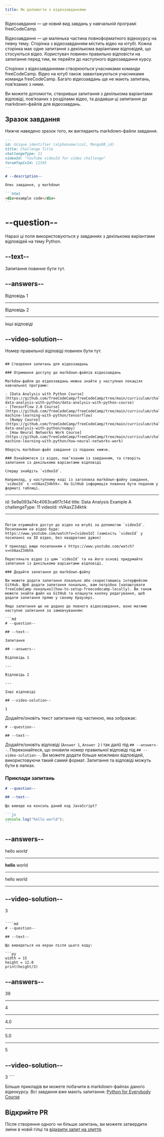 ```yaml
---
title: Як допомогти з відеозавданнями
---
```


Відеозавдання — це новий вид завдань у навчальній програмі freeCodeCamp.

Відеозавдання — це маленька частина повноформатного відеокурсу на певну тему. Сторінка з відеозавданням містить відео на ютубі. Кожна сторінка має одне запитання з декількома варіантами відповідей, що стосуються відео. Користувач повинен правильно відповісти на запитання перед тим, як перейти до наступного відеозавдання курсу.

Сторінки з відеозавданнями створюються учасниками команди freeCodeCamp. Відео на ютуб також завантажуються учасниками команди freeCodeCamp. Багато відеозавдань ще не мають запитань, пов’язаних з ними.

Ви можете допомогти, створивши запитання з декількома варіантами відповіді, повʼязаних з розділами відео, та додавши ці запитання до markdown-файлів для відеозавдань.

## Зразок завдання

Нижче наведено зразок того, як виглядають markdown-файли завдання.

````md
---
id: Unique identifier (alphanumerical, MongoDB_id)
title: Challenge Title
challengeType: 11
videoId: "YouTube videoId for video challenge"
forumTopicId: 12345
---

# --description--

Опис завдання, у markdown

```html
<div>example code</div>
```
````

# --question--

Наразі ці поля використовуються у завданнях з декількома варіантами відповідей на тему Python.

## --text--

Запитання повинне бути тут.

## --answers--

Відповідь 1

---

Відповідь 2

---

Інші відповіді

## --video-solution--

Номер правильної відповіді повинен бути тут.

```

## Створення запитань для відеозавдань

### Отримання доступу до markdown-файлів відеозавдань

Markdow-файли до відеозавдань можна знайти у наступних локаціях навчальної програми:

- [Data Analysis with Python Course](https://github.com/freeCodeCamp/freeCodeCamp/tree/main/curriculum/challenges/english/08-data-analysis-with-python/data-analysis-with-python-course)
- [TensorFlow 2.0 Course](https://github.com/freeCodeCamp/freeCodeCamp/tree/main/curriculum/challenges/english/11-machine-learning-with-python/tensorflow)
- [Numpy Course](https://github.com/freeCodeCamp/freeCodeCamp/tree/main/curriculum/challenges/english/08-data-analysis-with-python/numpy)
- [How Neural Networks Work Course](https://github.com/freeCodeCamp/freeCodeCamp/tree/main/curriculum/challenges/english/11-machine-learning-with-python/how-neural-networks-work)

Оберіть markdown-файл завдання із поданих нижче.

### Ознайомтеся із відео, пов’язаним із завданням, та створіть запитання із декількома варіантами відповіді

Спершу знайдіть `videoId`.

Наприклад, у наступному коді із заголовка markdown-файлу завдання, `videoId` є «nVAaxZ34khk». На GitHub інформація повинна бути поданою у форматі таблиці.

```

---

id: 5e9a093a74c4063ca6f7c14d
title: Data Analysis Example A challengeType: 11
videoId: nVAaxZ34khk

---

````

Потім отримайте доступ до відео на ютубі за допомогою `videoId`. Посиланням на відео буде:
https://www.youtube.com/watch?v=[videoId] (замініть `videoId` у посиланні на ID відео, без квадратних дужок)

У прикладі вище посиланням є https://www.youtube.com/watch?v=nVAaxZ34khk

Перегляньте відео із цим `videoId` та на його основі придумайте запитання із декількома варіантами відповіді.

### Додайте запитання до markdown-файлу

Ви можете додати запитання локально або скориставшись інтерфейсом GitHub. Щоб додати запитання локально, вам потрібно [налаштувати freeCodeCamp локально](how-to-setup-freecodecamp-locally). Ви також можете знайти файл на GitHub та клацнути кнопку редагування, щоб додати запитання прямо у своєму браузері.

Якщо запитання ще не додано до певного відеозавдання, воно матиме наступне запитання за замовчуванням:

```md
# --question--

## --text--

Запитання

## --answers--

Відповідь 1

---

Відповідь 2

---

Інші відповіді

## --video-solution--

1
````

Додайте/оновіть текст запитання під частиною, яка зображає:

```
# --question--

## --text--
```

Додайте/оновіть відповіді (`Answer 1`, `Answer 2` і так далі) під `## --answers--`. Переконайтеся, що оновили номер правильної відповіді під `## --video-solution--`. Ви можете додати більше можливих відповідей, використовуючи такий самий формат. Запитання та відповіді можуть бути в лапках.

### Приклади запитань

````md
# --question--

## --text--

Що виведе на консоль даний код JavaScript?

```js
console.log("hello world");
```
````

## --answers--

hello _world_

---

**hello** world

---

hello world

---

## --video-solution--

3

`````

````md
# --question--

## --text--

Що виведеться на екран після цього коду:

```py
width = 15
height = 12.0
print(height/3)
`````

## --answers--

39

---

4

---

4.0

---

5.0

---

5

## --video-solution--

3 ````

Більше прикладів ви можете побачити в markdown-файлах даного відеокурсу. Всі завдання вже мають запитання: [Python for Everybody Course](https://github.com/freeCodeCamp/freeCodeCamp/tree/main/curriculum/challenges/english/07-scientific-computing-with-python/python-for-everybody)

## Відкрийте PR

Після створення одного чи більше запитань, ви можете затвердити зміни в новій гілці та [відкрити запит на злиття](how-to-open-a-pull-request).
